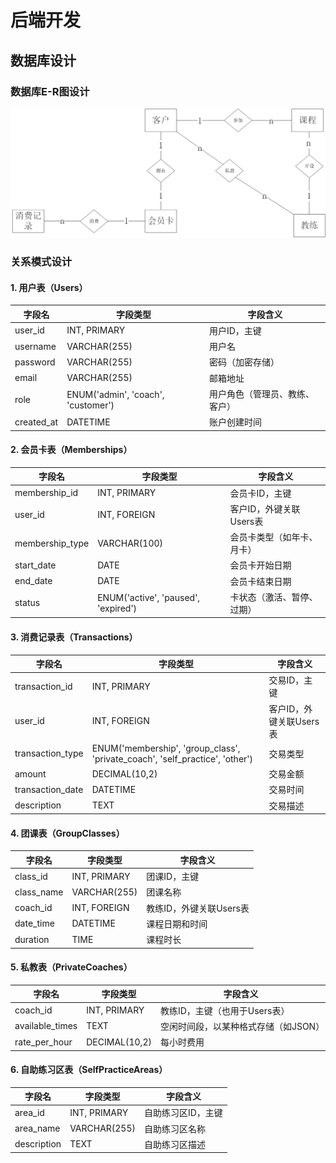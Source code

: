 # 后端开发

## 数据库设计

### 数据库E-R图设计

![](%E5%81%A5%E8%BA%AB%E6%88%BF%E7%AE%A1%E7%90%86%E7%B3%BB%E7%BB%9F.png)

### 关系模式设计

#### 1. 用户表（Users）

| 字段名     | 字段类型                           | 字段含义                       |
| ---------- | ---------------------------------- | ------------------------------ |
| user_id    | INT, PRIMARY                       | 用户ID，主键                   |
| username   | VARCHAR(255)                       | 用户名                         |
| password   | VARCHAR(255)                       | 密码（加密存储）               |
| email      | VARCHAR(255)                       | 邮箱地址                       |
| role       | ENUM('admin', 'coach', 'customer') | 用户角色（管理员、教练、客户） |
| created_at | DATETIME                           | 账户创建时间                   |

#### 2. 会员卡表（Memberships）

| 字段名          | 字段类型                            | 字段含义                   |
| --------------- | ----------------------------------- | -------------------------- |
| membership_id   | INT, PRIMARY                        | 会员卡ID，主键             |
| user_id         | INT, FOREIGN                        | 客户ID，外键关联Users表    |
| membership_type | VARCHAR(100)                        | 会员卡类型（如年卡、月卡） |
| start_date      | DATE                                | 会员卡开始日期             |
| end_date        | DATE                                | 会员卡结束日期             |
| status          | ENUM('active', 'paused', 'expired') | 卡状态（激活、暂停、过期） |

#### 3. 消费记录表（Transactions）

| 字段名           | 字段类型                                                     | 字段含义                |
| ---------------- | ------------------------------------------------------------ | ----------------------- |
| transaction_id   | INT, PRIMARY                                                 | 交易ID，主键            |
| user_id          | INT, FOREIGN                                                 | 客户ID，外键关联Users表 |
| transaction_type | ENUM('membership', 'group_class', 'private_coach', 'self_practice', 'other') | 交易类型                |
| amount           | DECIMAL(10,2)                                                | 交易金额                |
| transaction_date | DATETIME                                                     | 交易时间                |
| description      | TEXT                                                         | 交易描述                |

#### 4. 团课表（GroupClasses）

| 字段名     | 字段类型     | 字段含义                |
| ---------- | ------------ | ----------------------- |
| class_id   | INT, PRIMARY | 团课ID，主键            |
| class_name | VARCHAR(255) | 团课名称                |
| coach_id   | INT, FOREIGN | 教练ID，外键关联Users表 |
| date_time  | DATETIME     | 课程日期和时间          |
| duration   | TIME         | 课程时长                |

#### 5. 私教表（PrivateCoaches）

| 字段名          | 字段类型      | 字段含义                             |
| --------------- | ------------- | ------------------------------------ |
| coach_id        | INT, PRIMARY  | 教练ID，主键（也用于Users表）        |
| available_times | TEXT          | 空闲时间段，以某种格式存储（如JSON） |
| rate_per_hour   | DECIMAL(10,2) | 每小时费用                           |

#### 6. 自助练习区表（SelfPracticeAreas）

| 字段名      | 字段类型     | 字段含义           |
| ----------- | ------------ | ------------------ |
| area_id     | INT, PRIMARY | 自助练习区ID，主键 |
| area_name   | VARCHAR(255) | 自助练习区名称     |
| description | TEXT         | 自助练习区描述     |